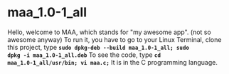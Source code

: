 # maa_1.0-1_all
Hello, welcome to MAA, which stands for "my awesome app". (not so awesome anyway) To run it, you have to go to your Linux Terminal, clone this project, 
type <code><b>sudo dpkg-deb --build maa_1.0-1_all; sudo dpkg -i maa_1.0-1_all.deb</b></code> 
To see the code, type <code><b>cd maa_1.0-1_all/usr/bin; vi maa.c;</b></code> 
It is in the C programming language.
